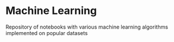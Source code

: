 # Machine Learning
Repository of notebooks with various machine learning algorithms implemented on popular datasets
